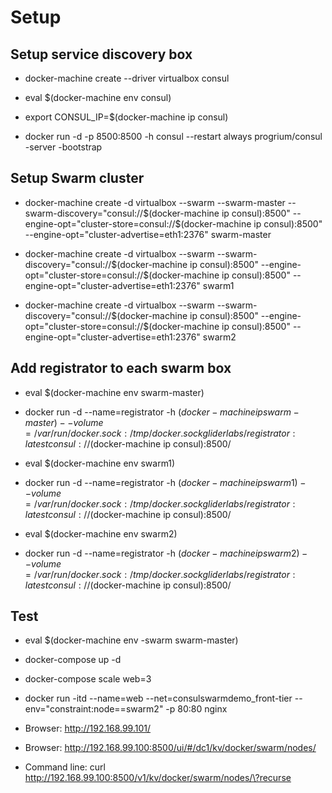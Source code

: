 Setup
====

Setup service discovery box
---------------------------------
- docker-machine create --driver virtualbox consul

- eval $(docker-machine env consul)

- export CONSUL_IP=$(docker-machine ip consul)

- docker run -d -p 8500:8500 -h consul --restart always progrium/consul -server -bootstrap

Setup Swarm cluster
-------------------------
- docker-machine create -d virtualbox  --swarm --swarm-master --swarm-discovery="consul://$(docker-machine ip consul):8500"  --engine-opt="cluster-store=consul://$(docker-machine ip consul):8500" --engine-opt="cluster-advertise=eth1:2376" swarm-master

- docker-machine create -d virtualbox  --swarm --swarm-discovery="consul://$(docker-machine ip consul):8500"  --engine-opt="cluster-store=consul://$(docker-machine ip consul):8500" --engine-opt="cluster-advertise=eth1:2376" swarm1

- docker-machine create -d virtualbox  --swarm --swarm-discovery="consul://$(docker-machine ip consul):8500"  --engine-opt="cluster-store=consul://$(docker-machine ip consul):8500" --engine-opt="cluster-advertise=eth1:2376" swarm2

Add registrator to each swarm box
------------------------------------
- eval $(docker-machine env swarm-master)

- docker run -d --name=registrator -h $(docker-machine ip swarm-master)  --volume=/var/run/docker.sock:/tmp/docker.sock gliderlabs/registrator:latest consul://$(docker-machine ip consul):8500/

- eval $(docker-machine env swarm1)

- docker run -d --name=registrator -h $(docker-machine ip swarm1) --volume=/var/run/docker.sock:/tmp/docker.sock gliderlabs/registrator:latest consul://$(docker-machine ip consul):8500/

- eval $(docker-machine env swarm2)

- docker run -d --name=registrator -h $(docker-machine ip swarm2) --volume=/var/run/docker.sock:/tmp/docker.sock gliderlabs/registrator:latest consul://$(docker-machine ip consul):8500/

Test
-------
- eval $(docker-machine env -swarm swarm-master)

- docker-compose up -d

- docker-compose scale web=3

- docker run -itd --name=web --net=consulswarmdemo_front-tier --env="constraint:node==swarm2" -p 80:80 nginx

- Browser: http://192.168.99.101/

- Browser: http://192.168.99.100:8500/ui/#/dc1/kv/docker/swarm/nodes/

- Command line: curl http://192.168.99.100:8500/v1/kv/docker/swarm/nodes/\?recurse
